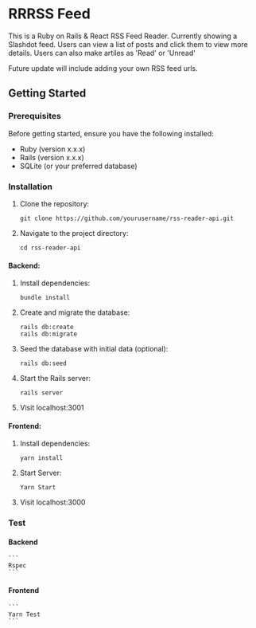 # RRRSS Feed

This is a Ruby on Rails & React RSS Feed Reader.
Currently showing a Slashdot feed.
Users can view a list of posts and click them to view more details. Users can also make artiles as 'Read' or 'Unread'

Future update will include adding your own RSS feed urls.
## Getting Started

### Prerequisites

Before getting started, ensure you have the following installed:

- Ruby (version x.x.x)
- Rails (version x.x.x)
- SQLite (or your preferred database)

### Installation

1. Clone the repository:
   ```
   git clone https://github.com/yourusername/rss-reader-api.git
   ```

2. Navigate to the project directory:   
    ```
    cd rss-reader-api
    ```

#### Backend:

1. Install dependencies:
    ```
    bundle install
    ```

2. Create and migrate the database:
    ```
    rails db:create
    rails db:migrate
    ```

3. Seed the database with initial data (optional):
    ```
    rails db:seed
    ```

4. Start the Rails server:
    ```
    rails server
    ```
5. Visit localhost:3001

#### Frontend:

1. Install dependencies:
    ```
    yarn install
    ```

2. Start Server:
    ```
    Yarn Start
    ```
3. Visit localhost:3000

### Test
#### Backend
    ```
    Rspec
    ```
#### Frontend
    ```
    Yarn Test
    ```

